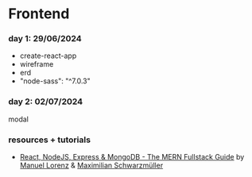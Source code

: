 # Frontend

### day 1: 29/06/2024

- create-react-app
- wireframe
- erd
- "node-sass": "^7.0.3"

### day 2: 02/07/2024

modal

### resources + tutorials

- [React, NodeJS, Express & MongoDB - The MERN Fullstack Guide](https://www.udemy.com/course/react-nodejs-express-mongodb-the-mern-fullstack-guide/) by [Manuel Lorenz](https://www.udemy.com/user/manuel-lorenz/) & [Maximilian Schwarzmüller](https://www.udemy.com/user/maximilian-schwarzmuller/)
